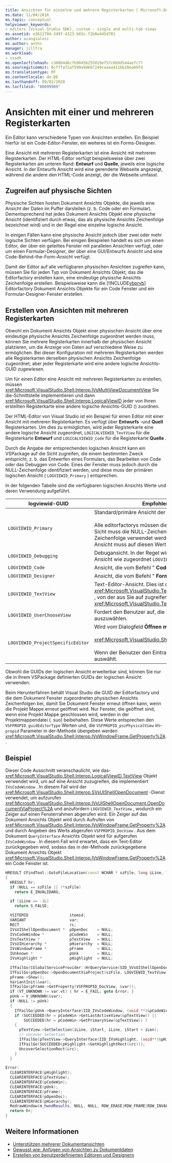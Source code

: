 ```yaml
---
title: Ansichten für einzelne und mehrere Registerkarten | Microsoft-Dokumentation
ms.date: 11/04/2016
ms.topic: conceptual
helpviewer_keywords:
- editors [Visual Studio SDK], custom - single and multi-tab views
ms.assetid: e3611704-349f-4323-b03c-f2b0a445d781
author: acangialosi
ms.author: anthc
manager: jillfra
ms.workload:
- vssdk
ms.openlocfilehash: c308b4d6c7b90456255019ef57c6b9d544aefc77
ms.sourcegitcommit: 6cfffa72af599a9d667249caaaa411bb28ea69fd
ms.translationtype: MT
ms.contentlocale: de-DE
ms.lasthandoff: 09/02/2020
ms.locfileid: "80699989"
---
```

# <a name="single-and-multi-tab-views"></a>Ansichten mit einer und mehreren Registerkarten
Ein Editor kann verschiedene Typen von Ansichten erstellen. Ein Beispiel hierfür ist ein Code-Editor-Fenster, ein weiteres ist ein Forms-Designer.

 Eine Ansicht mit mehreren Registerkarten ist eine Ansicht mit mehreren Registerkarten. Der HTML-Editor verfügt beispielsweise über zwei Registerkarten am unteren Rand: **Entwurf** und **Quelle**, jeweils eine logische Ansicht. In der Entwurfs Ansicht wird eine gerenderte Webseite angezeigt, während die andere den HTML-Code anzeigt, der die Webseite umfasst.

## <a name="accessing-physical-views"></a>Zugreifen auf physische Sichten
 Physische Sichten hosten Dokument Ansichts Objekte, die jeweils eine Ansicht der Daten im Puffer darstellen (z. b. Code oder ein Formular). Dementsprechend hat jedes Dokument Ansichts Objekt eine physische Ansicht (identifiziert durch etwas, das als physische Ansichts Zeichenfolge bezeichnet wird) und in der Regel eine einzelne logische Ansicht.

 In einigen Fällen kann eine physische Ansicht jedoch über zwei oder mehr logische Sichten verfügen. Bei einigen Beispielen handelt es sich um einen Editor, der über ein geteiltes Fenster mit parallelen Ansichten verfügt, oder um einen Formular-Designer, der über eine GUI/Entwurfs Ansicht und eine Code-Behind-the-Form-Ansicht verfügt.

 Damit der Editor auf alle verfügbaren physischen Ansichten zugreifen kann, müssen Sie für jeden Typ von Dokument Ansichts Objekt, das die Editorfactory erstellen kann, eine eindeutige physische Ansichts Zeichenfolge erstellen. Beispielsweise kann die [!INCLUDE[vbprvb](../code-quality/includes/vbprvb_md.md)] Editorfactory Dokument Ansichts Objekte für ein Code Fenster und ein Formular-Designer-Fenster erstellen.

## <a name="creating-multi-tabbed-views"></a>Erstellen von Ansichten mit mehreren Registerkarten
 Obwohl ein Dokument Ansichts Objekt einer physischen Ansicht über eine eindeutige physische Ansichts Zeichenfolge zugeordnet werden muss, können Sie mehrere Registerkarten innerhalb der physischen Ansicht platzieren, um die Anzeige von Daten auf verschiedene Weise zu ermöglichen. Bei dieser Konfiguration mit mehreren Registerkarten werden alle Registerkarten derselben physischen Ansichts Zeichenfolge zugeordnet, aber jeder Registerkarte wird eine andere logische Ansichts-GUID zugewiesen.

 Um für einen Editor eine Ansicht mit mehreren Registerkarten zu erstellen, müssen <xref:Microsoft.VisualStudio.Shell.Interop.IVsMultiViewDocumentView> Sie die-Schnittstelle implementieren und dann <xref:Microsoft.VisualStudio.Shell.Interop.LogicalViewID> jeder von Ihnen erstellten Registerkarte eine andere logische Ansichts-GUID () zuordnen.

 Der HTML-Editor von Visual Studio ist ein Beispiel für einen Editor mit einer Ansicht mit mehreren Registerkarten. Es verfügt über **Entwurfs** -und **Quell** Registerkarten. Um dies zu ermöglichen, wird jeder Registerkarte eine andere logische Ansicht zugeordnet, `LOGICALVIEWID_TextView` für die Registerkarte **Entwurf** und `LOGICALVIEWID_Code` für die Registerkarte **Quelle** .

 Durch die Angabe der entsprechenden logischen Ansicht kann ein VSPackage auf die Sicht zugreifen, die einem bestimmten Zweck entspricht, z. b. das Entwerfen eines Formulars, das Bearbeiten von Code oder das Debuggen von Code. Eines der Fenster muss jedoch durch die NULL-Zeichenfolge identifiziert werden, und diese muss der primären logischen Ansicht ( `LOGVIEWID_Primary` ) entsprechen.

 In der folgenden Tabelle sind die verfügbaren logischen Ansichts Werte und deren Verwendung aufgeführt.

|logviewid-GUID|Empfohlene Verwendung|
|--------------------|---------------------|
|`LOGVIEWID_Primary`|Standard/primäre Ansicht der Editorfactory.<br /><br /> Alle editorfactorys müssen diesen Wert unterstützen. In dieser Sicht muss die NULL-Zeichenfolge als physische Ansichts Zeichenfolge verwendet werden. Mindestens eine logische Ansicht muss auf diesen Wert festgelegt werden.|
|`LOGVIEWID_Debugging`|Debugansicht. In der Regel wird `LOGVIEWID_Debugging` der gleichen Ansicht wie zugeordnet `LOGVIEWID_Code` .|
|`LOGVIEWID_Code`|Ansicht, die vom Befehl " **Code anzeigen** " gestartet wird.|
|`LOGVIEWID_Designer`|Ansicht, die vom Befehl " **Formular anzeigen** " gestartet wird.|
|`LOGVIEWID_TextView`|Text-Editor-Ansicht. Dies ist die Ansicht, die zurückgibt <xref:Microsoft.VisualStudio.TextManager.Interop.IVsCodeWindow> , von der aus Sie auf zugreifen können <xref:Microsoft.VisualStudio.TextManager.Interop.IVsTextView> .|
|`LOGVIEWID_UserChooseView`|Fordert den Benutzer auf, die zu verwendende Ansicht auszuwählen.|
|`LOGVIEWID_ProjectSpecificEditor`|Wird vom Dialogfeld **Öffnen mit** an<br /><br /> <xref:Microsoft.VisualStudio.Shell.Interop.IVsProject.OpenItem%2A><br /><br /> Wenn der Benutzer den Eintrag "(Projekt Standard-Editor)" auswählt.|

 Obwohl die GUIDs der logischen Ansicht erweiterbar sind, können Sie nur die in Ihrem VSPackage definierten GUIDs der logischen Ansicht verwenden.

 Beim Herunterfahren behält Visual Studio die GUID der Editorfactory und die dem Dokument Fenster zugeordneten physischen Ansichts Zeichenfolgen bei, damit Sie Dokument Fenster erneut öffnen kann, wenn die Projekt Mappe erneut geöffnet wird. Nur Fenster, die geöffnet sind, wenn eine Projekt Mappe geschlossen wird, werden in der Projektmappendatei (. suo) beibehalten. Diese Werte entsprechen den `VSFPROPID_guidEditorType` Werten und, die `VSFPROPID_pszPhysicalView` im- `propid` Parameter in der-Methode übergeben werden <xref:Microsoft.VisualStudio.Shell.Interop.IVsWindowFrame.GetProperty%2A> .

## <a name="example"></a>Beispiel
 Dieser Code Ausschnitt veranschaulicht, wie das- <xref:Microsoft.VisualStudio.Shell.Interop.LogicalViewID.TextView> Objekt verwendet wird, um auf eine Ansicht zuzugreifen, die implementiert `IVsCodeWindow` . In diesem Fall wird der <xref:Microsoft.VisualStudio.Shell.Interop.SVsUIShellOpenDocument> -Dienst verwendet, um aufzurufen <xref:Microsoft.VisualStudio.Shell.Interop.IVsUIShellOpenDocument.OpenDocumentViaProject%2A> und anzufordern `LOGVIEWID_TextView` , wodurch ein Zeiger auf einen Fensterrahmen abgerufen wird. Ein Zeiger auf das Dokument Ansichts Objekt wird durch Aufrufen von <xref:Microsoft.VisualStudio.Shell.Interop.IVsWindowFrame.GetProperty%2A> und durch Angeben des Werts abgerufen `VSFPROPID_DocView` . Aus dem Dokument `QueryInterface` Ansichts Objekt wird für aufgerufen `IVsCodeWindow` . In diesem Fall wird erwartet, dass ein Text-Editor zurückgegeben wird, sodass das in der-Methode zurückgegebene Dokument Ansichts Objekt <xref:Microsoft.VisualStudio.Shell.Interop.IVsWindowFrame.GetProperty%2A> ein Code Fenster ist.

```cpp
HRESULT CFindTool::GotoFileLocation(const WCHAR * szFile, long iLine, long iStart, long iLen)
{
  HRESULT hr;
  if (NULL == szFile || !*szFile)
    return E_INVALIDARG;

  if (iLine == -1L)
    return S_FALSE;

  VSITEMID                  itemid;
  VARIANT                   var;
  RECT                      rc;
  IVsUIShellOpenDocument *  pOpenDoc    = NULL;
  IVsCodeWindow *           pCodeWin    = NULL;
  IVsTextView *             pTextView   = NULL;
  IVsUIHierarchy *          pHierarchy  = NULL;
  IVsWindowFrame *          pFrame      = NULL;
  IUnknown *                pUnk        = NULL;
  IVsHighlight *            pHighlight  = NULL;

  IfFailGo(CGlobalServiceProvider::HrQueryService(SID_SVsUIShellOpenDocument, IID_IVsUIShellOpenDocument, (void **)&pOpenDoc));
  IfFailGo(pOpenDoc->OpenDocumentViaProject(szFile, LOGVIEWID_TextView, NULL, &pHierarchy, &itemid, &pFrame));
  pFrame->Show();
  VariantInit(&var);
  IfFailGo(pFrame->GetProperty(VSFPROPID_DocView, &var));
  if (VT_UNKNOWN != var.vt) { hr = E_FAIL; goto Error; }
  pUnk = V_UNKNOWN(&var);
  if (NULL != pUnk)
  {
    IfFailGo(pUnk->QueryInterface(IID_IVsCodeWindow, (void **)&pCodeWin));
    if (SUCCEEDED(hr = pCodeWin->GetLastActiveView(&pTextView)) ||
        SUCCEEDED(hr = pCodeWin->GetPrimaryView(&pTextView)) )
    {
      pTextView->SetSelection(iLine, iStart, iLine, iStart + iLen);
      // uncover selection
      IfFailGo(pTextView->QueryInterface(IID_IVsHighlight, (void**)&pHighlight));
      IfFailGo(SUCCEEDED(pHighlight->GetHighlightRect(&rc)));
      UncoverSelectionRect(&rc);
    }
  }

Error:
  CLEARINTERFACE(pHighlight);
  CLEARINTERFACE(pTextView);
  CLEARINTERFACE(pCodeWin);
  CLEARINTERFACE(pUnk);
  CLEARINTERFACE(pFrame);
  CLEARINTERFACE(pOpenDoc);
  CLEARINTERFACE(pHierarchy);
  RedrawWindow(m_hwndResults, NULL, NULL, RDW_ERASE|RDW_FRAME|RDW_INVALIDATE|RDW_ALLCHILDREN);
  return hr;
}
```

## <a name="see-also"></a>Weitere Informationen
- [Unterstützen mehrerer Dokumentansichten](../extensibility/supporting-multiple-document-views.md)
- [Gewusst wie: Anfügen von Ansichten zu Dokumentdaten](../extensibility/how-to-attach-views-to-document-data.md)
- [Erstellen von benutzerdefinierten Editoren und Designern](../extensibility/creating-custom-editors-and-designers.md)
